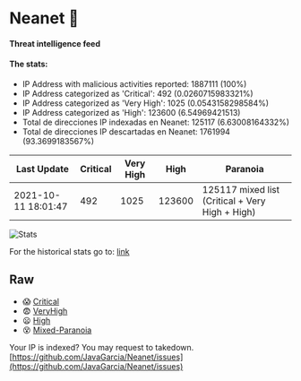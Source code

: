 # Neanet :hocho:
#### Threat intelligence feed
#### The stats:

- IP Address with malicious activities reported: 1887111 (100%)
- IP Address categorized as 'Critical':  492 (0.0260715983321%)
- IP Address categorized as 'Very High':  1025 (0.0543158298584%)
- IP Address categorized as 'High':  123600 (6.54969421513)
- Total de direcciones IP indexadas en Neanet:  125117 (6.63008164332%)
- Total de direcciones IP descartadas en Neanet:  1761994 (93.3699183567%)

| Last Update | Critical | Very High | High | Paranoia |
| --- | --- | --- | --- | --- |
| 2021-10-11 18:01:47 | 492 | 1025 | 123600 | 125117 mixed list (Critical + Very High + High)|

![Stats](https://docs.google.com/spreadsheets/d/e/2PACX-1vSnaNMIXVabIpDJjufMlzH7poXnshF3mgd8Is1g9ytUEzVsP5my4Trn8f-xkoLLQ38xpL3HtmUexLo6/pubchart?oid=501124687&format=image)

For the historical stats go to: [link](/stats.csv)
## Raw
- :scream: [Critical](https://raw.githubusercontent.com/JavaGarcia/Neanet/master/blacklists/neanet_critical.txt)
- :fearful: [VeryHigh](https://raw.githubusercontent.com/JavaGarcia/Neanet/master/blacklists/neanet_veryHigh.txtt)
- :frowning: [High](https://raw.githubusercontent.com/JavaGarcia/Neanet/master/blacklists/neanet_high.txt)
- :dizzy_face: [Mixed-Paranoia](https://raw.githubusercontent.com/JavaGarcia/Neanet/master/blacklists/neanet_all.txt)


Your IP is indexed? You may request to takedown. [https://github.com/JavaGarcia/Neanet/issues](https://github.com/JavaGarcia/Neanet/issues)













































































































































































































































































































































































































































































































































































































































































































































































































































































































































































































































































































































































































































































































































































































































































































































































































































































































































































































































































































































































































































































































































































































































































































































































































































































































































































































































































































































































































































































































































































































































































































































































































































































































































































































































































































































































































































































































































































































































































































































































































































































































































































































































































































































































































































































































































































































































































































































































































































































































































































































































































































































































































































































































































































































































































































































































































































































































































































































































































































































































































































































































































































































































































































































































































































































































































































































































































































































































































































































































































































































































































































































































































































































































































































































































































































































































































































































































































































































































































































































































































































































































































































































































































































































































































































































































































































































































































































































































































































































































































































































































































































































































































































































































































































































































































































































































































